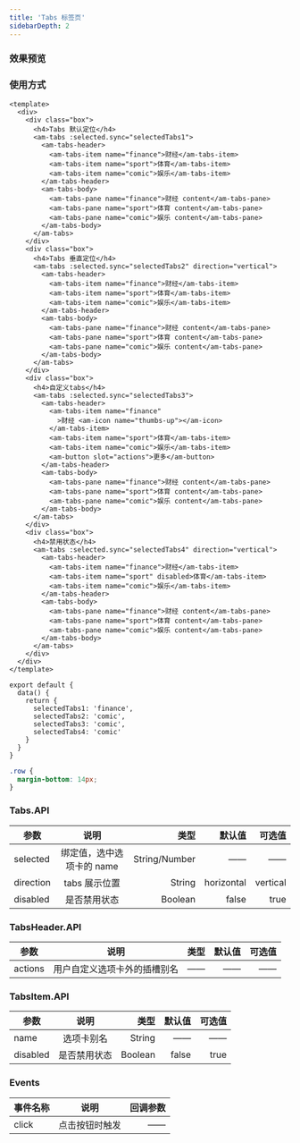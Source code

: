 ```yaml
---
title: 'Tabs 标签页'
sidebarDepth: 2
---
```


### 效果预览

<ClientOnly>
<tabs-demo-1/>
</ClientOnly>

### 使用方式

```vue{4}
<template>
  <div>
    <div class="box">
      <h4>Tabs 默认定位</h4>
      <am-tabs :selected.sync="selectedTabs1">
        <am-tabs-header>
          <am-tabs-item name="finance">财经</am-tabs-item>
          <am-tabs-item name="sport">体育</am-tabs-item>
          <am-tabs-item name="comic">娱乐</am-tabs-item>
        </am-tabs-header>
        <am-tabs-body>
          <am-tabs-pane name="finance">财经 content</am-tabs-pane>
          <am-tabs-pane name="sport">体育 content</am-tabs-pane>
          <am-tabs-pane name="comic">娱乐 content</am-tabs-pane>
        </am-tabs-body>
      </am-tabs>
    </div>
    <div class="box">
      <h4>Tabs 垂直定位</h4>
      <am-tabs :selected.sync="selectedTabs2" direction="vertical">
        <am-tabs-header>
          <am-tabs-item name="finance">财经</am-tabs-item>
          <am-tabs-item name="sport">体育</am-tabs-item>
          <am-tabs-item name="comic">娱乐</am-tabs-item>
        </am-tabs-header>
        <am-tabs-body>
          <am-tabs-pane name="finance">财经 content</am-tabs-pane>
          <am-tabs-pane name="sport">体育 content</am-tabs-pane>
          <am-tabs-pane name="comic">娱乐 content</am-tabs-pane>
        </am-tabs-body>
      </am-tabs>
    </div>
    <div class="box">
      <h4>自定义tabs</h4>
      <am-tabs :selected.sync="selectedTabs3">
        <am-tabs-header>
          <am-tabs-item name="finance"
            >财经 <am-icon name="thumbs-up"></am-icon>
          </am-tabs-item>
          <am-tabs-item name="sport">体育</am-tabs-item>
          <am-tabs-item name="comic">娱乐</am-tabs-item>
          <am-button slot="actions">更多</am-button>
        </am-tabs-header>
        <am-tabs-body>
          <am-tabs-pane name="finance">财经 content</am-tabs-pane>
          <am-tabs-pane name="sport">体育 content</am-tabs-pane>
          <am-tabs-pane name="comic">娱乐 content</am-tabs-pane>
        </am-tabs-body>
      </am-tabs>
    </div>
    <div class="box">
      <h4>禁用状态</h4>
      <am-tabs :selected.sync="selectedTabs4" direction="vertical">
        <am-tabs-header>
          <am-tabs-item name="finance">财经</am-tabs-item>
          <am-tabs-item name="sport" disabled>体育</am-tabs-item>
          <am-tabs-item name="comic">娱乐</am-tabs-item>
        </am-tabs-header>
        <am-tabs-body>
          <am-tabs-pane name="finance">财经 content</am-tabs-pane>
          <am-tabs-pane name="sport">体育 content</am-tabs-pane>
          <am-tabs-pane name="comic">娱乐 content</am-tabs-pane>
        </am-tabs-body>
      </am-tabs>
    </div>
  </div>
</template>
```

```js{4}
export default {
  data() {
    return {
      selectedTabs1: 'finance',
      selectedTabs2: 'comic',
      selectedTabs3: 'comic',
      selectedTabs4: 'comic'
    }
  }
}
```

```css
.row {
  margin-bottom: 14px;
}
```

### Tabs.API

| 参数      |           说明            |          类型 |     默认值 |   可选值 |
| --------- | :-----------------------: | ------------: | ---------: | -------: |
| selected  | 绑定值，选中选项卡的 name | String/Number |         —— |       —— |
| direction |       tabs 展示位置       |        String | horizontal | vertical |
| disabled  |       是否禁用状态        |       Boolean |      false |     true |

### TabsHeader.API

| 参数    |             说明             | 类型 | 默认值 | 可选值 |
| ------- | :--------------------------: | ---: | -----: | -----: |
| actions | 用户自定义选项卡外的插槽别名 |   —— |     —— |     —— |

### TabsItem.API

| 参数     |     说明     |    类型 | 默认值 | 可选值 |
| -------- | :----------: | ------: | -----: | -----: |
| name     |  选项卡别名  |  String |     —— |     —— |
| disabled | 是否禁用状态 | Boolean |  false |   true |

### Events

| 事件名称 |      说明      | 回调参数 |
| -------- | :------------: | -------: |
| click    | 点击按钮时触发 |       —— |
